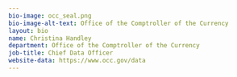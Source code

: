 ```yaml
---
bio-image: occ_seal.png
bio-image-alt-text: Office of the Comptroller of the Currency
layout: bio
name: Christina Handley
department: Office of the Comptroller of the Currency
job-title: Chief Data Officer
website-data: https://www.occ.gov/data
---
```


